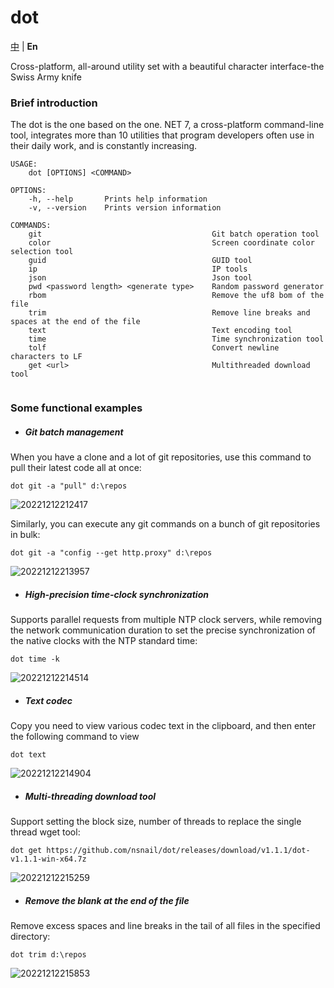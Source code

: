 # dot

[中](README.zh-CN.md) | **En**

Cross-platform, all-around utility set with a beautiful character interface-the Swiss Army knife

### Brief introduction

The dot is the one based on the one. NET 7, a cross-platform command-line tool, integrates more than 10 utilities that program developers often use in their daily work, and is constantly increasing.

```
USAGE:
    dot [OPTIONS] <COMMAND>

OPTIONS:
    -h, --help       Prints help information
    -v, --version    Prints version information

COMMANDS:
    git                                      Git batch operation tool
    color                                    Screen coordinate color selection tool
    guid                                     GUID tool
    ip                                       IP tools
    json                                     Json tool
    pwd <password length> <generate type>    Random password generator
    rbom                                     Remove the uf8 bom of the file
    trim                                     Remove line breaks and spaces at the end of the file
    text                                     Text encoding tool
    time                                     Time synchronization tool
    tolf                                     Convert newline characters to LF
    get <url>                                Multithreaded download tool


```



### Some functional examples

- ##### Git batch management

When you have a clone and a lot of git repositories, use this command to pull their latest code all at once:

```
dot git -a "pull" d:\repos
```

![20221212212417](./doc/snapshots/20221212212417.png)

Similarly, you can execute any git commands on a bunch of git repositories in bulk:

```
dot git -a "config --get http.proxy" d:\repos
```

![20221212213957](./doc/snapshots/20221212213957.png)

- ##### High-precision time-clock synchronization
Supports parallel requests from multiple NTP clock servers, while removing the network communication duration to set the precise synchronization of the native clocks with the NTP standard time:
```
dot time -k
```

![20221212214514](./doc/snapshots/20221212214514.png)

- ##### Text codec
Copy you need to view various codec text in the clipboard, and then enter the following command to view
```
dot text
```

![20221212214904](./doc/snapshots/20221212214904.png)


- ##### Multi-threading download tool
Support setting the block size, number of threads to replace the single thread wget tool:
```
dot get https://github.com/nsnail/dot/releases/download/v1.1.1/dot-v1.1.1-win-x64.7z
```

![20221212215259](./doc/snapshots/20221212215259.png)


- ##### Remove the blank at the end of the file
Remove excess spaces and line breaks in the tail of all files in the specified directory:
```
dot trim d:\repos
```

![20221212215853](./doc/snapshots/20221212215853.png)